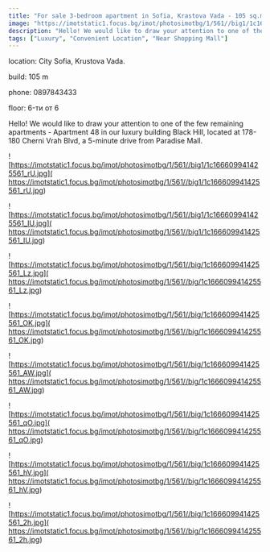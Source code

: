 ```yaml
---
title: "For sale 3-bedroom apartment in Sofia, Krastova Vada - 105 sq.m / 228000 EUR :: imot.bg Advertisement"
image: "https://imotstatic1.focus.bg/imot/photosimotbg/1/561//big1/1c166609941425561_jG.jpg"
description: "Hello! We would like to draw your attention to one of the few remaining apartments - Apartment 48 in our luxury building Black Hill, located at 178-180 Cherni Vrah Blvd, a 5-minute drive from Paradise Mall."
tags: ["Luxury", "Convenient Location", "Near Shopping Mall"]
---
```


location: City Sofia, Krustova Vada.

build: 105 m

phone: 0897843433

floor: 6-ти от 6

Hello! We would like to draw your attention to one of the few remaining apartments - Apartment 48 in our luxury building Black Hill, located at 178-180 Cherni Vrah Blvd, a 5-minute drive from Paradise Mall.


![https://imotstatic1.focus.bg/imot/photosimotbg/1/561//big1/1c166609941425561_rU.jpg]( https://imotstatic1.focus.bg/imot/photosimotbg/1/561//big1/1c166609941425561_rU.jpg)


![https://imotstatic1.focus.bg/imot/photosimotbg/1/561//big1/1c166609941425561_IU.jpg]( https://imotstatic1.focus.bg/imot/photosimotbg/1/561//big1/1c166609941425561_IU.jpg)


![https://imotstatic1.focus.bg/imot/photosimotbg/1/561//big/1c166609941425561_Lz.jpg]( https://imotstatic1.focus.bg/imot/photosimotbg/1/561//big/1c166609941425561_Lz.jpg)


![https://imotstatic1.focus.bg/imot/photosimotbg/1/561//big/1c166609941425561_OK.jpg]( https://imotstatic1.focus.bg/imot/photosimotbg/1/561//big/1c166609941425561_OK.jpg)


![https://imotstatic1.focus.bg/imot/photosimotbg/1/561//big/1c166609941425561_AW.jpg]( https://imotstatic1.focus.bg/imot/photosimotbg/1/561//big/1c166609941425561_AW.jpg)


![https://imotstatic1.focus.bg/imot/photosimotbg/1/561//big/1c166609941425561_qO.jpg]( https://imotstatic1.focus.bg/imot/photosimotbg/1/561//big/1c166609941425561_qO.jpg)


![https://imotstatic1.focus.bg/imot/photosimotbg/1/561//big/1c166609941425561_hV.jpg]( https://imotstatic1.focus.bg/imot/photosimotbg/1/561//big/1c166609941425561_hV.jpg)


![https://imotstatic1.focus.bg/imot/photosimotbg/1/561//big/1c166609941425561_2h.jpg]( https://imotstatic1.focus.bg/imot/photosimotbg/1/561//big/1c166609941425561_2h.jpg)


